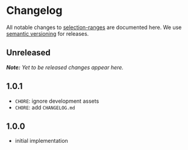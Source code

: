 # Changelog

All notable changes to [selection-ranges](https://github.com/nikku/selection-ranges) are documented here. We use [semantic versioning](http://semver.org/) for releases.

## Unreleased

___Note:__ Yet to be released changes appear here._

## 1.0.1

* `CHORE`: ignore development assets
* `CHORE`: add `CHANGELOG.md`

## 1.0.0

* initial implementation